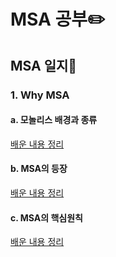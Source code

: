 # MSA 공부✏️

## MSA 일지📝

### 1. Why MSA

#### a. 모놀리스 배경과 종류

[배운 내용 정리](https://velog.io/@jaegeunsong_1997/MSA-1-%EB%AA%A8%EB%86%80%EB%A6%AC%EC%8A%A4%EC%9D%98-%EB%B0%B0%EA%B2%BD%EA%B3%BC-%EC%A2%85%EB%A5%98)

#### b. MSA의 등장

[배운 내용 정리](https://velog.io/@jaegeunsong_1997/MSA-2-MSA%EC%9D%98-%EB%93%B1%EC%9E%A5)

#### c. MSA의 핵심원칙

[배운 내용 정리](https://velog.io/@jaegeunsong_1997/MSA-3-MSA%EC%9D%98-%ED%95%B5%EC%8B%AC%EC%9B%90%EC%B9%99)